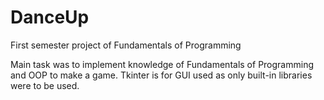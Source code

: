 # DanceUp
First semester project of Fundamentals of Programming

Main task was to implement knowledge of Fundamentals of Programming and OOP to make a game.
Tkinter is for GUI used as only built-in libraries were to be used.
